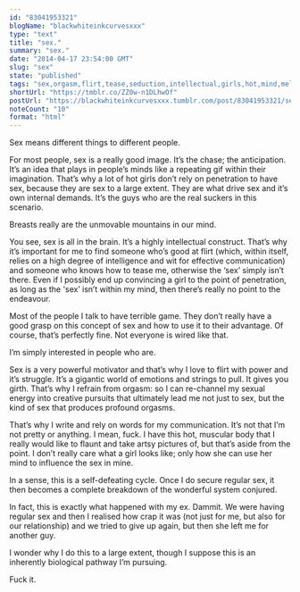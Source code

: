 ```yaml
---
id: "83041953321"
blogName: "blackwhiteinkcurvesxxx"
type: "text"
title: "sex."
summary: "sex."
date: "2014-04-17 23:54:00 GMT"
slug: "sex"
state: "published"
tags: "sex,orgasm,flirt,tease,seduction,intellectual,girls,hot,mind,melbourne,image"
shortUrl: "https://tmblr.co/ZZ0w-n1DLhwOf"
postUrl: "https://blackwhiteinkcurvesxxx.tumblr.com/post/83041953321/sex"
noteCount: "10"
format: "html"
---
```


Sex means different things to different people.

For most people, sex is a really good image. It’s the chase; the anticipation. It’s an idea that plays in people’s minds like a repeating gif within their imagination. That’s why a lot of hot girls don’t rely on penetration to have sex, because they are sex to a large extent. They are what drive sex and it’s own internal demands. It’s the guys who are the real suckers in this scenario.

Breasts really are the unmovable mountains in our mind. 

You see, sex is all in the brain. It’s a highly intellectual construct. That’s why it’s important for me to find someone who’s good at flirt (which, within itself, relies on a high degree of intelligence and wit for effective communication) and someone who knows how to tease me, otherwise the ‘sex’ simply isn’t there. Even if I possibly end up convincing a girl to the point of penetration, as long as the 'sex’ isn’t within my mind, then there’s really no point to the endeavour.

Most of the people I talk to have terrible game. They don’t really have a good grasp on this concept of sex and how to use it to their advantage. Of course, that’s perfectly fine. Not everyone is wired like that.

I’m simply interested in people who are. 

Sex is a very powerful motivator and that’s why I love to flirt with power and it’s struggle. It’s a gigantic world of emotions and strings to pull. It gives you girth. That’s why I refrain from orgasm: so I can re-channel my sexual energy into creative pursuits that ultimately lead me not just to sex, but the kind of sex that produces profound orgasms.

That’s why I write and rely on words for my communication. It’s not that I’m not pretty or anything. I mean, fuck. I have this hot, muscular body that I really would like to flaunt and take artsy pictures of, but that’s aside from the point. I don’t really care what a girl looks like; only how she can use her mind to influence the sex in mine.

In a sense, this is a self-defeating cycle. Once I do secure regular sex, it then becomes a complete breakdown of the wonderful system conjured.

In fact, this is exactly what happened with my ex. Dammit. We were having regular sex and then I realised how crap it was (not just for me, but also for our relationship) and we tried to give up again, but then she left me for another guy.

I wonder why I do this to a large extent, though I suppose this is an inherently biological pathway I’m pursuing.

Fuck it.